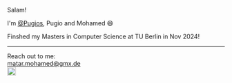Salam!

I'm [@Pugios](https://github.com/Pugios), Pugio and Mohamed 😄

Finshed my Masters in Computer Science at TU Berlin in Nov 2024!

---

Reach out to me:  
matar.mohamed@gmx.de  
[<img src="https://cdn-icons-png.flaticon.com/512/174/174857.png" alt="linkedin_link" width="20">](https://www.linkedin.com/in/mohamed-matar-42723a175/)
